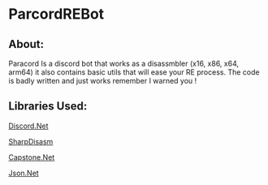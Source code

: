 # ParcordREBot

About:
------
Paracord Is a discord bot that works as a disassmbler (x16, x86, x64, arm64) it also contains basic utils that will ease your RE process. The code is badly written and just works remember I warned you ! 

Libraries Used: 
---------------
[Discord.Net](https://github.com/discord-net/Discord.Net) 

[SharpDisasm](https://github.com/spazzarama/SharpDisasm) 

[Capstone.Net](https://github.com/9ee1/Capstone.NET)

[Json.Net](https://www.newtonsoft.com/json)
